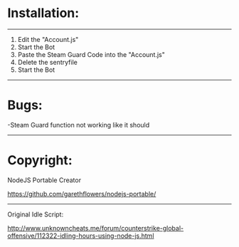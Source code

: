 # Installation:
________
1. Edit the "Account.js"
2. Start the Bot
3. Paste the Steam Guard Code into the "Account.js"
4. Delete the sentryfile
5. Start the Bot

________
# Bugs:

-Steam Guard function not working like it should
________
# Copyright:

NodeJS Portable Creator

https://github.com/garethflowers/nodejs-portable/
________
Original Idle Script:

http://www.unknowncheats.me/forum/counterstrike-global-offensive/112322-idling-hours-using-node-js.html
